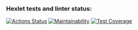 ### Hexlet tests and linter status:
[![Actions Status](https://github.com/Pansherskiy/project_difference_calculator/workflows/hexlet-check/badge.svg)](https://github.com/Pansherskiy/project_difference_calculator/actions)
[![Maintainability](https://api.codeclimate.com/v1/badges/b2e5183b1ab669fe62e5/maintainability)](https://codeclimate.com/github/Pansherskiy/project_difference_calculator/maintainability)
[![Test Coverage](https://api.codeclimate.com/v1/badges/b2e5183b1ab669fe62e5/test_coverage)](https://codeclimate.com/github/Pansherskiy/project_difference_calculator/test_coverage)
